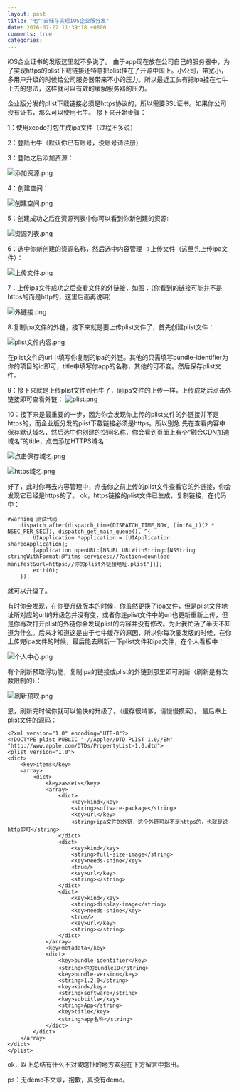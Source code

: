 ```yaml
---
layout: post
title: "七牛云储存实现iOS企业版分发"
date: 2016-07-22 11:39:18 +0800
comments: true
categories: 
---
```

iOS企业证书的发版这里就不多说了。
由于app现在放在公司自己的服务器中，为了实现https的plist下载链接还特意把plist挂在了开源中国上。小公司，带宽小，多用户升级的时候给公司服务器带来不小的压力。所以最近工头有把ipa挂在七牛上去的想法，这样就可以有效的缓解服务器的压力。
<!--more-->
企业版分发的plist下载链接必须是https协议的，所以需要SSL证书。如果你公司没有证书，那么可以使用七牛。
接下来开始步骤：

1：使用xcode打包生成ipa文件（过程不多说）

2：登陆七牛（默认你已有账号，没账号请注册）

3：登陆之后添加资源：

![添加资源.png](http://upload-images.jianshu.io/upload_images/1376067-5594fd1b12180d34.png?imageMogr2/auto-orient/strip%7CimageView2/2/w/1240)

4：创建空间：

![创建空间.png](http://upload-images.jianshu.io/upload_images/1376067-8010026c145506ad.png?imageMogr2/auto-orient/strip%7CimageView2/2/w/1240)

5：创建成功之后在资源列表中你可以看到你新创建的资源:

![资源列表.png](http://upload-images.jianshu.io/upload_images/1376067-9ca45a61ed93db17.png?imageMogr2/auto-orient/strip%7CimageView2/2/w/1240)

6：选中你新创建的资源名称，然后选中内容管理-->上传文件（这里先上传ipa文件）：

![上传文件.png](http://upload-images.jianshu.io/upload_images/1376067-97f55b29c96e1248.png?imageMogr2/auto-orient/strip%7CimageView2/2/w/1240)

7：上传ipa文件成功之后查看文件的外链接，如图：（你看到的链接可能并不是https的而是http的，这里后面再说明)

![外链接.png](http://upload-images.jianshu.io/upload_images/1376067-3c5f566747757dc8.png?imageMogr2/auto-orient/strip%7CimageView2/2/w/1240)

8:复制ipa文件的外链，接下来就是要上传plist文件了，首先创建plist文件：

![plist文件内容.png](http://upload-images.jianshu.io/upload_images/1376067-5bfe42bb1f36c8db.png?imageMogr2/auto-orient/strip%7CimageView2/2/w/1240)

在plist文件的url中填写你复制的ipa的外链。其他的只需填写bundle-identifier为你的项目的id即可，title中填写你app的名称，其他的可不变。然后保存plist文件。

9：接下来就是上传plist文件到七牛了，同ipa文件的上传一样，上传成功后点击外链接即可查看外链：
![plist.png](http://upload-images.jianshu.io/upload_images/1376067-688cc663867c7d9b.png?imageMogr2/auto-orient/strip%7CimageView2/2/w/1240)

10：接下来是最重要的一步，因为你会发现你上传的plist文件的外链接并不是https的，而企业版分发的plist下载链接必须是https。所以别急.先在查看内容中保存默认域名，然后选中你创建的空间名称，你会看到页面上有个“融合CDN加速域名”的title，点击添加HTTPS域名：

![点击保存域名.png](http://upload-images.jianshu.io/upload_images/1376067-19716f4069399085.png?imageMogr2/auto-orient/strip%7CimageView2/2/w/1240)

![https域名.png](http://upload-images.jianshu.io/upload_images/1376067-2b5be6d164e1219c.png?imageMogr2/auto-orient/strip%7CimageView2/2/w/1240)

好了，此时你再去内容管理中，点击你之前上传的plist文件查看它的外链接，你会发现它已经是https的了。
ok，https链接的plist文件已生成，复制链接，在代码中：
```
#warning 测试代码
    dispatch_after(dispatch_time(DISPATCH_TIME_NOW, (int64_t)(2 * NSEC_PER_SEC)), dispatch_get_main_queue(), ^{
        UIApplication *application = [UIApplication sharedApplication];
        [application openURL:[NSURL URLWithString:[NSString stringWithFormat:@"itms-services://?action=download-manifest&url=https://你的plist外链接地址.plist"]]];
        exit(0);
    });
```
就可以升级了。

有时你会发现，在你要升级版本的时候，你虽然更换了ipa文件，但是plist文件地址所对应的url的升级包并没有变，或者你连plist文件中的url也更新重新上传，但是你再次打开plist的外链你会发现plist的内容并没有修改。为此我忙活了半天不知道为什么。后来才知道这是由于七牛缓存的原因，所以你每次要发版的时候，在你上传完ipa文件的时候，最后能去刷新一下plist文件和ipa文件，在个人看板中：

![个人中心.png](http://upload-images.jianshu.io/upload_images/1376067-7dcc8f44efc0ed89.png?imageMogr2/auto-orient/strip%7CimageView2/2/w/1240)


有个刷新预取得功能，复制ipa的链接或plist的外链到那里即可刷新（刷新是有次数限制的）：

![刷新预取.png](http://upload-images.jianshu.io/upload_images/1376067-8af27c4f8b3a6146.png?imageMogr2/auto-orient/strip%7CimageView2/2/w/1240)


恩，刷新完时候你就可以愉快的升级了。（缓存很啃爹，请慢慢摸索）。
最后奉上plist文件的源码：

```
<?xml version="1.0" encoding="UTF-8"?>
<!DOCTYPE plist PUBLIC "-//Apple//DTD PLIST 1.0//EN" "http://www.apple.com/DTDs/PropertyList-1.0.dtd">
<plist version="1.0">
<dict>
	<key>items</key>
	<array>
		<dict>
			<key>assets</key>
			<array>
				<dict>
					<key>kind</key>
					<string>software-package</string>
					<key>url</key>
					<string>ipa文件的外链，这个外链可以不是https的，也就是说http即可</string>
				</dict>
				<dict>
					<key>kind</key>
					<string>full-size-image</string>
					<key>needs-shine</key>
					<true/>
					<key>url</key>
					<string></string>
				</dict>
				<dict>
					<key>kind</key>
					<string>display-image</string>
					<key>needs-shine</key>
					<true/>
					<key>url</key>
					<string></string>
				</dict>
			</array>
			<key>metadata</key>
			<dict>
				<key>bundle-identifier</key>
				<string>你的bundleID</string>
				<key>bundle-version</key>
				<string>1.2.0</string>
				<key>kind</key>
				<string>software</string>
				<key>subtitle</key>
				<string>App</string>
				<key>title</key>
				<string>app名称</string>
			</dict>
		</dict>
	</array>
</dict>
</plist>
```

ok，以上总结有什么不对或瞎扯的地方欢迎在下方留言中指出。

ps：无demo不文章，抱歉，真没有demo。